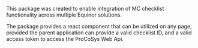 This package was created to enable integration of MC checklist functionality across multiple Equinor solutions. 

The package provides a react component that can be utilized on any page, provided the parent application can provide a valid checklist ID, and a valid access token to access the ProCoSys Web Api. 
